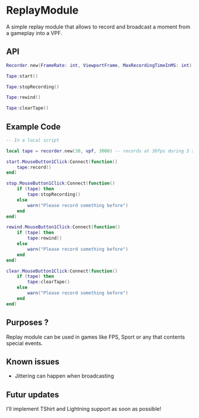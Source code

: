 # ReplayModule
A simple replay module that allows to record and broadcast a moment from a gameplay into a VPF.

## API
```lua
Recorder.new(FrameRate: int, ViewportFrame, MaxRecordingTimeInMS: int)
```
```lua
Tape:start()
```
```lua
Tape:stopRecording()
```
```lua
Tape:rewind()
```
```lua
Tape:clearTape()
```

## Example Code
```lua
-- In a local script

local tape = recorder.new(30, vpf, 3000) -- records at 30fps during 3 seconds

start.MouseButton1Click:Connect(function()
	tape:record()
end) 

stop.MouseButton1Click:Connect(function()
	if (tape) then 
		tape:stopRecording()
	else 
		warn("Please record something before")
	end
end) 

rewind.MouseButton1Click:Connect(function()
	if (tape) then 
		tape:rewind()
	else 
		warn("Please record something before")
	end
end)

clear.MouseButton1Click:Connect(function()
	if (tape) then 
		tape:clearTape()
	else 
		warn("Please record something before")
	end
end)

```
## Purposes ?
Replay module can be used in games like FPS, Sport or any that contents special events. 

## Known issues
  - Jittering can happen when broadcasting 

## Futur updates
I'll implement TShirt and Lightning support as soon as possible!
